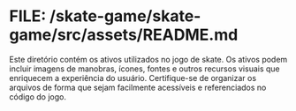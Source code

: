 # FILE: /skate-game/skate-game/src/assets/README.md
Este diretório contém os ativos utilizados no jogo de skate. Os ativos podem incluir imagens de manobras, ícones, fontes e outros recursos visuais que enriquecem a experiência do usuário. Certifique-se de organizar os arquivos de forma que sejam facilmente acessíveis e referenciados no código do jogo.